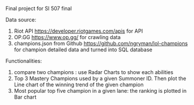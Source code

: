 Final project for SI 507 final

Data source:
1. Riot API https://developer.riotgames.com/apis for API 
2. OP.GG https://www.op.gg/ for crawling data
3. champions.json from Github https://github.com/ngryman/lol-champions for champion detailed data and turned into SQL database


Functionalities:
1. compare two champions : use Radar Charts to show each abilities
2. Top 3 Mastery Champions used by a given Summoner ID. Then plot the Line chart of the winning trend of the given champion
3. Most popular top five champion in a given lane: the ranking is plotted in Bar chart
